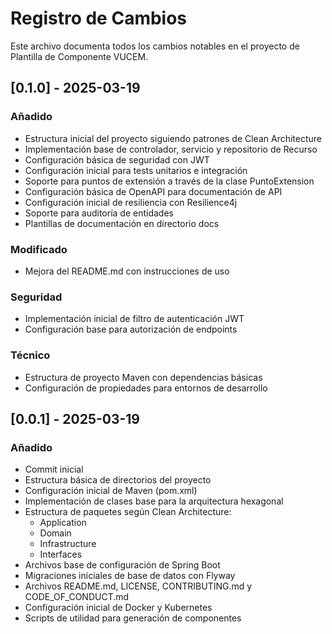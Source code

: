 # Registro de Cambios

Este archivo documenta todos los cambios notables en el proyecto de Plantilla de Componente VUCEM.

## [0.1.0] - 2025-03-19

### Añadido
- Estructura inicial del proyecto siguiendo patrones de Clean Architecture
- Implementación base de controlador, servicio y repositorio de Recurso
- Configuración básica de seguridad con JWT
- Configuración inicial para tests unitarios e integración
- Soporte para puntos de extensión a través de la clase PuntoExtension
- Configuración básica de OpenAPI para documentación de API
- Configuración inicial de resiliencia con Resilience4j
- Soporte para auditoría de entidades
- Plantillas de documentación en directorio docs

### Modificado
- Mejora del README.md con instrucciones de uso

### Seguridad
- Implementación inicial de filtro de autenticación JWT
- Configuración base para autorización de endpoints

### Técnico
- Estructura de proyecto Maven con dependencias básicas
- Configuración de propiedades para entornos de desarrollo

## [0.0.1] - 2025-03-19

### Añadido
- Commit inicial
- Estructura básica de directorios del proyecto
- Configuración inicial de Maven (pom.xml)
- Implementación de clases base para la arquitectura hexagonal
- Estructura de paquetes según Clean Architecture:
    - Application
    - Domain
    - Infrastructure
    - Interfaces
- Archivos base de configuración de Spring Boot
- Migraciones iniciales de base de datos con Flyway
- Archivos README.md, LICENSE, CONTRIBUTING.md y CODE_OF_CONDUCT.md
- Configuración inicial de Docker y Kubernetes
- Scripts de utilidad para generación de componentes
